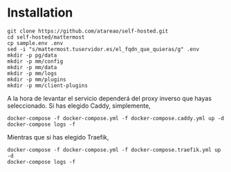 # Installation

```
git clone https://github.com/atareao/self-hosted.git
cd self-hosted/mattermost
cp sample.env .env
sed -i "s/mattermost.tuservidor.es/el_fqdn_que_quieras/g" .env
mkdir -p pg/data
mkdir -p mm/config
mkdir -p mm/data
mkdir -p mm/logs
mkdir -p mm/plugins
mkdir -p mm/client-plugins
```

A la hora de levantar el servicio dependerá del proxy inverso que hayas seleccionado. Si has elegido Caddy, simplemente,

```
docker-compose -f docker-compose.yml -f docker-compose.caddy.yml up -d
docker-compose logs -f
```

Mientras que si has elegido Traefik,

```
docker-compose -f docker-compose.yml -f docker-compose.traefik.yml up -d
docker-compose logs -f
```
